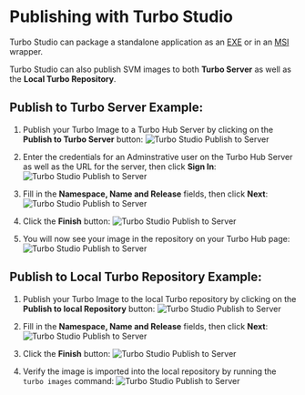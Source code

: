 # Publishing with Turbo Studio

Turbo Studio can package a standalone application as an [EXE](/guides/deploy-using-exe.html) or in an [MSI](/guides/deploy-using-msi.html) wrapper.

Turbo Studio can also publish SVM images to both **Turbo Server** as well as the **Local Turbo Repository**.

## Publish to Turbo Server Example:

1. Publish your Turbo Image to a Turbo Hub Server by clicking on the **Publish to Turbo Server** button:
![Turbo Studio Publish to Server](/images/studio-publish1.png)

2. Enter the credentials for an Adminstrative user on the Turbo Hub Server as well as the URL for the server, then click **Sign In**:
![Turbo Studio Publish to Server](/images/studio-publish2.png)

3. Fill in the **Namespace, Name and Release** fields, then click **Next**:
![Turbo Studio Publish to Server](/images/studio-publish3.png)

4. Click the **Finish** button:
![Turbo Studio Publish to Server](/images/studio-publish4.png)

5. You will now see your image in the repository on your Turbo Hub page:
![Turbo Studio Publish to Server](/images/studio-publish5.png)

## Publish to Local Turbo Repository Example:

1. Publish your Turbo Image to the local Turbo repository  by clicking on the **Publish to local Repository** button:
![Turbo Studio Publish to Server](/images/studio-publish6.png)

2. Fill in the **Namespace, Name and Release** fields, then click **Next**:
![Turbo Studio Publish to Server](/images/studio-publish7.png)

3. Click the **Finish** button:
![Turbo Studio Publish to Server](/images/studio-publish8.png)

4. Verify the image is imported into the local repository by running the `turbo images` command:
![Turbo Studio Publish to Server](/images/studio-publish9.png)


